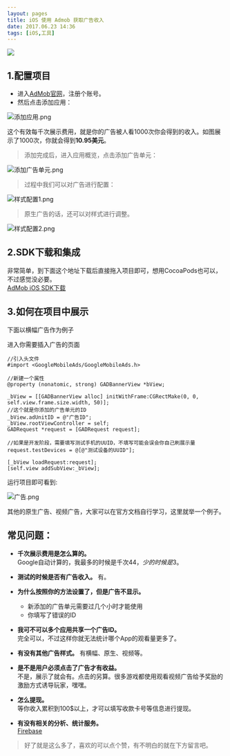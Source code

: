 ```yaml
---
layout: pages
title: iOS 使用 Admob 获取广告收入
date: 2017.06.23 14:36
tags: [iOS,工具]
---
```


![](http://upload-images.jianshu.io/upload_images/2024647-ee741bebb0a1606c.jpg?imageMogr2/auto-orient/strip%7CimageView2/2/w/1240)

1.配置项目
---
- 进入[AdMob官网](https://www.admob.com)，注册个账号。  
- 然后点击添加应用：

<!-- more -->

![添加应用.png](http://upload-images.jianshu.io/upload_images/2024647-4a692c5854c6a0f6.png?imageMogr2/auto-orient/strip%7CimageView2/2/w/1240)

这个有效每千次展示费用，就是你的广告被人看1000次你会得到的收入。如图展示了1000次，你就会得到**10.95美元**。

>添加完成后，进入应用概览，点击添加广告单元：

![添加广告单元.png](http://upload-images.jianshu.io/upload_images/2024647-aeffb2772b70d2dc.png?imageMogr2/auto-orient/strip%7CimageView2/2/w/1240)

>过程中我们可以对广告进行配置：

![样式配置1.png](http://upload-images.jianshu.io/upload_images/2024647-f6b3cf74294ce92d.png?imageMogr2/auto-orient/strip%7CimageView2/2/w/1240)

>原生广告的话，还可以对样式进行调整。

![样式配置2.png](http://upload-images.jianshu.io/upload_images/2024647-b3ddf05e41c0af43.png?imageMogr2/auto-orient/strip%7CimageView2/2/w/1240)

2.SDK下载和集成
---
非常简单，到下面这个地址下载后直接拖入项目即可，想用CocoaPods也可以，不过感觉没必要。  
[AdMob iOS SDK下载](https://developers.google.com/admob/ios/download?hl=zh-CN)

3.如何在项目中展示
---
下面以横幅广告作为例子

进入你需要插入广告的页面	
		
	//引入头文件
	#import <GoogleMobileAds/GoogleMobileAds.h>
		
	//新建一个属性
	@property (nonatomic, strong) GADBannerView *bView;
		
	_bView = [[GADBannerView alloc] initWithFrame:CGRectMake(0, 0, self.view.frame.size.width, 50)];
	//这个就是你添加的广告单元的ID
	_bView.adUnitID = @"广告ID";
	_bView.rootViewController = self;
	GADRequest *request = [GADRequest request];
	
	//如果是开发阶段，需要填写测试手机的UUID，不填写可能会误会你自己刷展示量
	request.testDevices = @[@"测试设备的UUID"];
	    
	[_bView loadRequest:request];
	[self.view addSubView:_bView];
	
运行项目即可看到:

![广告.png](http://upload-images.jianshu.io/upload_images/2024647-ef20e1b7f84dd48f.png?imageMogr2/auto-orient/strip%7CimageView2/2/w/1240)

其他的原生广告、视频广告，大家可以在官方文档自行学习，这里就举一个例子。

常见问题：
---
- **千次展示费用是怎么算的。**  
Google自动计算的，我最多的时候是千次44$，少的时候是3$。

- **测试的时候是否有广告收入。**
有。

- **为什么按照你的方法设置了，但是广告不显示。**
  - 新添加的广告单元需要过几个小时才能使用
  - 你填写了错误的ID


- **我可不可以多个应用共享一个广告ID。**  
完全可以，不过这样你就无法统计哪个App的观看量更多了。

- **有没有其他广告样式。**
有横幅、原生、视频等。

- **是不是用户必须点击了广告才有收益。**  
不是，展示了就会有。点击的另算。很多游戏都使用观看视频广告给予奖励的激励方式诱导玩家，嘿嘿。

- **怎么提现。**  
等你收入累积到100$以上，才可以填写收款卡号等信息进行提现。

- **有没有相关的分析、统计服务。**  
[Firebase](https://firebase.google.com/docs/admob/admob-firebase)

>好了就是这么多了，喜欢的可以点个赞，有不明白的就在下方留言吧。
